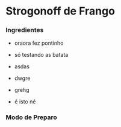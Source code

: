 # Strogonoff de Frango

### Ingredientes

- oraora fez pontinho

- só testando as batata

- asdas

- dwgre

- grehg

- é isto né

### Modo de Preparo



